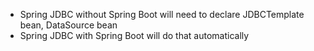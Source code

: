 - Spring JDBC without Spring Boot will need to declare JDBCTemplate bean, DataSource bean
- Spring JDBC with Spring Boot will do that automatically